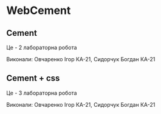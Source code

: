 # WebCement

## Cement

Це - 2 лабораторна робота

Виконали: Овчаренко Ігор КА-21, Сидорчук Богдан КА-21

## Cement + css

Це - 3 лабораторна робота

Виконали: Овчаренко Ігор КА-21, Сидорчук Богдан КА-21
